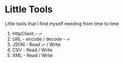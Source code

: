 # Little Tools

Little tools that I find myself needing from time to time

1) HttpClient - ✓
2) URL - encode / decode - ✓
3) JSON - Read ✓ / Write 
4) CSV - Read / Write 
5) XML - Read / Write




